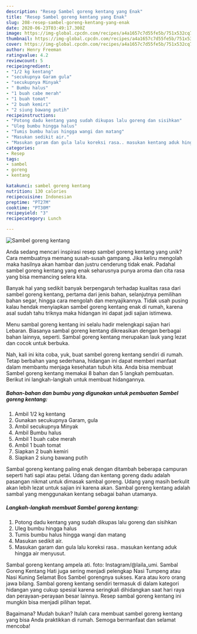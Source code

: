 ```yaml
---
description: "Resep Sambel goreng kentang yang Enak"
title: "Resep Sambel goreng kentang yang Enak"
slug: 208-resep-sambel-goreng-kentang-yang-enak
date: 2020-06-23T03:49:17.300Z
image: https://img-global.cpcdn.com/recipes/a4a1657c7d55fe5b/751x532cq70/sambel-goreng-kentang-foto-resep-utama.jpg
thumbnail: https://img-global.cpcdn.com/recipes/a4a1657c7d55fe5b/751x532cq70/sambel-goreng-kentang-foto-resep-utama.jpg
cover: https://img-global.cpcdn.com/recipes/a4a1657c7d55fe5b/751x532cq70/sambel-goreng-kentang-foto-resep-utama.jpg
author: Henry Freeman
ratingvalue: 4.2
reviewcount: 5
recipeingredient:
- "1/2 kg kentang"
- "secukupnya Garam gula"
- "secukupnya Minyak"
- " Bumbu halus"
- "1 buah cabe merah"
- "1 buah tomat"
- "2 buah kemiri"
- "2 siung bawang putih"
recipeinstructions:
- "Potong dadu kentang yang sudah dikupas lalu goreng dan sisihkan"
- "Uleg bumbu hingga halus"
- "Tumis bumbu halus hingga wangi dan matang"
- "Masukan sedikit air."
- "Masukan garam dan gula lalu koreksi rasa.. masukan kentang aduk hingga air menyusut."
categories:
- Resep
tags:
- sambel
- goreng
- kentang

katakunci: sambel goreng kentang 
nutrition: 130 calories
recipecuisine: Indonesian
preptime: "PT27M"
cooktime: "PT30M"
recipeyield: "3"
recipecategory: Lunch

---
```



![Sambel goreng kentang](https://img-global.cpcdn.com/recipes/a4a1657c7d55fe5b/751x532cq70/sambel-goreng-kentang-foto-resep-utama.jpg)

Anda sedang mencari inspirasi resep sambel goreng kentang yang unik? Cara membuatnya memang susah-susah gampang. Jika keliru mengolah maka hasilnya akan hambar dan justru cenderung tidak enak. Padahal sambel goreng kentang yang enak seharusnya punya aroma dan cita rasa yang bisa memancing selera kita.

Banyak hal yang sedikit banyak berpengaruh terhadap kualitas rasa dari sambel goreng kentang, pertama dari jenis bahan, selanjutnya pemilihan bahan segar, hingga cara mengolah dan menyajikannya. Tidak usah pusing kalau hendak menyiapkan sambel goreng kentang enak di rumah, karena asal sudah tahu triknya maka hidangan ini dapat jadi sajian istimewa.

Menu sambal goreng kentang ini selalu hadir melengkapi sajian hari Lebaran. Biasanya sambal goreng kentang dikreasikan dengan berbagai bahan lainnya, seperti. Sambal goreng kentang merupakan lauk yang lezat dan cocok untuk berbuka.


Nah, kali ini kita coba, yuk, buat sambel goreng kentang sendiri di rumah. Tetap berbahan yang sederhana, hidangan ini dapat memberi manfaat dalam membantu menjaga kesehatan tubuh kita. Anda bisa membuat Sambel goreng kentang memakai 8 bahan dan 5 langkah pembuatan. Berikut ini langkah-langkah untuk membuat hidangannya.

<!--inarticleads1-->

##### Bahan-bahan dan bumbu yang digunakan untuk pembuatan Sambel goreng kentang:

1. Ambil 1/2 kg kentang
1. Gunakan secukupnya Garam, gula
1. Ambil secukupnya Minyak
1. Ambil  Bumbu halus
1. Ambil 1 buah cabe merah
1. Ambil 1 buah tomat
1. Siapkan 2 buah kemiri
1. Siapkan 2 siung bawang putih


Sambal goreng kentang paling enak dengan ditambah beberapa campuran seperti hati sapi atau petai. Udang dan kentang goreng dadu adalah pasangan nikmat untuk dimasak sambal goreng. Udang yang masih berkulit akan lebih lezat untuk sajian ini karena akan. Sambal goreng kentang adalah sambal yang menggunakan kentang sebagai bahan utamanya. 

<!--inarticleads2-->

##### Langkah-langkah membuat Sambel goreng kentang:

1. Potong dadu kentang yang sudah dikupas lalu goreng dan sisihkan
1. Uleg bumbu hingga halus
1. Tumis bumbu halus hingga wangi dan matang
1. Masukan sedikit air.
1. Masukan garam dan gula lalu koreksi rasa.. masukan kentang aduk hingga air menyusut.


Sambal goreng kentang ampela ati. foto: Instagram/@laila_umi. Sambal Goreng Kentang Hati juga sering menjadi pelengkap Nasi Tumpeng atau Nasi Kuning Selamat Bos Sambel gorengnya sukses. Kara atau koro orang jawa bilang. Sambal goreng kentang sendiri termasuk di dalam kategori hidangan yang cukup spesial karena seringkali dihidangkan saat hari raya dan perayaan-perayaan besar lainnya. Resep sambal goreng kentang ini mungkin bisa menjadi pilihan tepat. 

Bagaimana? Mudah bukan? Itulah cara membuat sambel goreng kentang yang bisa Anda praktikkan di rumah. Semoga bermanfaat dan selamat mencoba!
